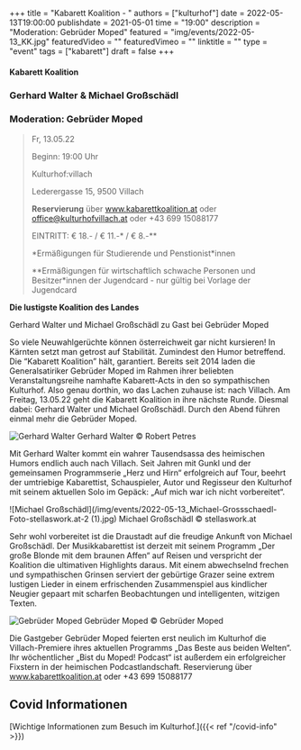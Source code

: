 +++
title = "Kabarett Koalition - "
authors = ["kulturhof"]
date = 2022-05-13T19:00:00
publishdate = 2021-05-01
time = "19:00"
description = "Moderation: Gebrüder Moped"
featured = "img/events/2022-05-13_KK.jpg"
featuredVideo = ""
featuredVimeo = ""
linktitle = ""
type = "event"
tags = ["kabarett"]
draft = false
+++

#### Kabarett Koalition

### Gerhard Walter & Michael Großschädl

### Moderation: Gebrüder Moped

>Fr, 13.05.22
>
>Beginn: 19:00 Uhr
>
>Kulturhof:villach
>
>Lederergasse 15, 9500 Villach
>
>**Reservierung** über www.kabarettkoalition.at oder office@kulturhofvillach.at oder +43 699 15088177
>
> EINTRITT: € 18.- / € 11.-\* / € 8.-\*\*
> 
> \*Ermäßigungen für Studierende und Penstionist\*innen
> 
> \*\*Ermäßigungen für wirtschaftlich schwache Personen und Besitzer*innen der Jugendcard - nur gültig bei Vorlage der Jugendcard

**Die lustigste Koalition des Landes**

Gerhard Walter und Michael Großschädl zu Gast bei Gebrüder Moped

So viele Neuwahlgerüchte können österreichweit gar nicht kursieren! In Kärnten setzt man getrost auf Stabilität. Zumindest den Humor betreffend. Die “Kabarett Koalition” hält, garantiert. Bereits seit 2014 laden die Generalsatiriker Gebrüder Moped im Rahmen ihrer beliebten Veranstaltungsreihe namhafte Kabarett-Acts in den so sympathischen Kulturhof. Also genau dorthin, wo das Lachen zuhause ist: nach Villach.
Am Freitag, 13.05.22 geht die Kabarett Koalition in ihre nächste Runde. Diesmal dabei: Gerhard Walter und Michael Großschädl. Durch den Abend führen einmal mehr die Gebrüder Moped.

![Gerhard Walter](/img/events/2022-05-13_Gerhard_Walter_c_Robert_Petres.jpg)
Gerhard Walter © Robert Petres

Mit Gerhard Walter kommt ein wahrer Tausendsassa des heimischen Humors endlich auch nach Villach. Seit Jahren mit Gunkl und der gemeinsamen Programmserie „Herz und Hirn“ erfolgreich auf Tour, beehrt der umtriebige Kabarettist, Schauspieler, Autor und Regisseur den Kulturhof mit seinem aktuellen Solo im Gepäck: „Auf mich war ich nicht vorbereitet“.

![Michael Großschädl](/img/events/2022-05-13_Michael-Grossschaedl-Foto-stellaswork.at-2 (1).jpg)
Michael Großschädl © stellaswork.at

Sehr wohl vorbereitet ist die Draustadt auf die freudige Ankunft von Michael Großschädl. Der Musikkabarettist ist derzeit mit seinem Programm „Der große Blonde mit dem braunen Affen“ auf Reisen und verspricht der Koalition die ultimativen Highlights daraus. Mit einem abwechselnd frechen und sympathischen Grinsen serviert der gebürtige Grazer seine extrem lustigen Lieder in einem erfrischenden Zusammenspiel aus kindlicher Neugier gepaart mit scharfen Beobachtungen und intelligenten, witzigen Texten.

![Gebrüder Moped](/img/events/2022-03-18_GebruederMoped_2021_quer.jpeg)
Gebrüder Moped © Gebrüder Moped

Die Gastgeber Gebrüder Moped feierten erst neulich im Kulturhof die Villach-Premiere ihres aktuellen Programms „Das Beste aus beiden Welten“. Ihr wöchentlicher „Bist du Moped! Podcast“ ist außerdem ein erfolgreicher Fixstern in der heimischen Podcastlandschaft.
Reservierung über www.kabarettkoalition.at  oder +43 699 15088177




## Covid Informationen

[Wichtige Informationen zum Besuch im Kulturhof.]({{< ref "/covid-info" >}})
